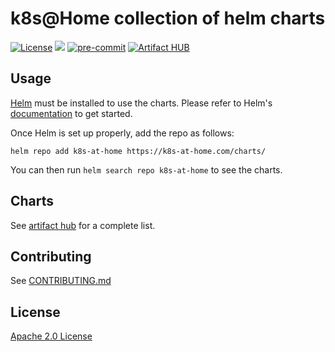 # k8s@Home collection of helm charts

[![License](https://img.shields.io/badge/License-Apache%202.0-blue.svg)](https://opensource.org/licenses/Apache-2.0)
[![](https://github.com/k8s-at-home/charts/workflows/Release%20Charts/badge.svg?branch=master)](https://github.com/k8s-at-home/charts/actions)
[![pre-commit](https://img.shields.io/badge/pre--commit-enabled-brightgreen?logo=pre-commit&logoColor=white)](https://github.com/pre-commit/pre-commit)
[![Artifact HUB](https://img.shields.io/endpoint?url=https://artifacthub.io/badge/repository/k8s-at-home)](https://artifacthub.io/packages/search?repo=k8s-at-home)
## Usage

[Helm](https://helm.sh) must be installed to use the charts.
Please refer to Helm's [documentation](https://helm.sh/docs/) to get started.

Once Helm is set up properly, add the repo as follows:

```console
helm repo add k8s-at-home https://k8s-at-home.com/charts/
```

You can then run `helm search repo k8s-at-home` to see the charts.

## Charts

See [artifact hub](https://artifacthub.io/packages/search?org=k8s-at-home) for a complete list.

## Contributing

See [CONTRIBUTING.md](./CONTRIBUTING.md)

## License

[Apache 2.0 License](./LICENSE)
